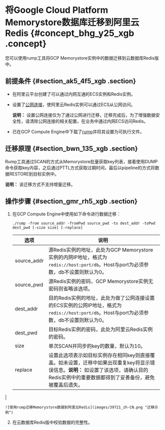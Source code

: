 # 将Google Cloud Platform Memorystore数据库迁移到阿里云Redis {#concept_bhg_y25_xgb .concept}

您可以使用rump工具将GCP Memorystore实例中的数据迁移到云数据库Redis版中。

## 前提条件 {#section_ak5_4f5_xgb .section}

-   在阿里云平台创建了可以通过内网互通的ECS实例和Redis实例。
-   设置了[公网连接](../../../../../cn.zh-CN/快速入门/连接实例/公网连接.md#)，使阿里云Redis实例可以通过ECS从公网访问。

    **说明：** 设置公网连接仅为了通过公网进行迁移，迁移完成后，为了增强数据安全性，请清除公网连接的相关配置，在业务中通过内网ECS访问Redis。

-   已在GCP Compute Engine中下载了[rump](http://docs-aliyun.cn-hangzhou.oss.aliyun-inc.com/assets/attach/94155/jp_ja/1539856046329/rump)并将其设置为可执行文件。

## 迁移原理 {#section_bwn_135_xgb .section}

Rump工具通过SCAN的方式从Memorystore批量获取key列表，接着使用DUMP命令获取key内容，之后通过PTTL方式获取过期时间，最后以pipeline的方式将数据RESTORE到目标实例中。

**说明：** 该迁移方式不支持增量迁移。

## 操作步骤 {#section_gmr_rh5_xgb .section}

1.  在GCP Compute Engine中使用如下命令进行数据迁移：

    ```
    ./rump -from source_addr -fromPwd source_pwd -to dest_addr -toPwd dest_pwd [-size size] [-replace]
    ```

    |选项|说明|
    |--|--|
    |source\_addr|源Redis实例的地址，此处为GCP Memorystore实例的内网IP地址，格式为`redis://host:port/db`。Host与port为必须参数，db不设置则默认为0。|
    |source\_pwd|源Redis实例的密码，GCP Memorystore实例无密码则省略该选项。|
    |dest\_addr|目的Redis实例的地址，此处为做了公网连接设置的ECS实例的公网IP地址，格式为`redis://host:port/db`。Host与port为必须参数，db不设置则默认为0。|
    |dest\_pwd|目标Redis实例的密码，此处为阿里云Redis实例的密码。|
    |size|单次SCAN并同步的key的数量，默认为10。|
    |replace|设置此选项表示如目标实例存在相同key则直接覆盖。如未设置，迁移中如果出现重复key将显示错误信息。**说明：** 如设置了该选项，请确认目的Redis实例中的重要数据都得到了妥善备份，避免被覆盖后遗失。

|

    ![使用rump迁移Memorystore数据到阿里云Redis](images/39721_zh-CN.png "迁移示例")

2.  在云数据库Redis版中校验数据的完整性。

